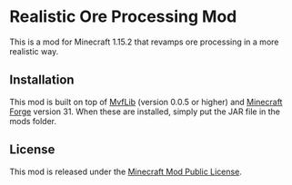 # Realistic Ore Processing Mod
This is a mod for Minecraft 1.15.2 that revamps ore processing in a more realistic way.

## Installation
This mod is built on top of [MvfLib](https://github.com/Mvf314/MvfLib) (version 0.0.5 or higher) and [Minecraft Forge](http://files.minecraftforge.net/) version 31. When these are installed, simply put the JAR file in the mods folder.

## License
This mod is released under the [Minecraft Mod Public License](https://github.com/Mvf314/ROPMod/blob/master/LICENSE.md).